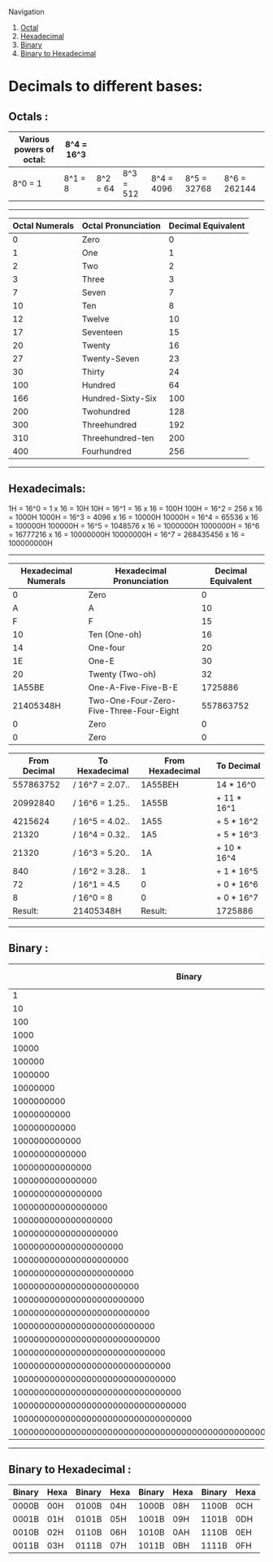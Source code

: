 Navigation
1.  [Octal](#octals)
2.  [Hexadecimal](#hexadecimals)
3.  [Binary](#binary)
4.  [Binary to Hexadecimal](#binary-to-hexa)

# Decimals to different bases:

## Octals <a name="octals"/>:
| Various powers of octal: | 8^4 = 16^3 | | | | | |
|--- | -- | --- | ---- |--- |---- |--- |
| 8^0 = 1 | 8^1 = 8 | 8^2 = 64 | 8^3 = 512 | 8^4 = 4096 | 8^5 = 32768 | 8^6 = 262144 |

-----

| Octal Numerals | Octal Pronunciation | Decimal Equivalent |
| ---- | ---- | ---- |
| 0 | Zero | 0 |
| 1 | One | 1 |
| 2 | Two | 2 |
| 3 | Three | 3 |
| 7 | Seven | 7 |
| 10 | Ten | 8 |
| 12 | Twelve | 10 |
| 17 | Seventeen | 15 |
| 20 | Twenty | 16 |
| 27 | Twenty-Seven | 23 |
| 30 | Thirty | 24 |
| 100 | Hundred | 64 |
| 166 | Hundred-Sixty-Six | 100 |
| 200 | Twohundred | 128 |
| 300 | Threehundred | 192 |
| 310 | Threehundred-ten | 200 |
| 400 | Fourhundred | 256 |

----
## Hexadecimals<a name="hexadecimals"/>:

1H = 16^0 = 1 x 16 = 10H
10H = 16^1 = 16 x 16 = 100H
100H = 16^2 = 256 x 16 = 1000H
1000H = 16^3 = 4096 x 16 = 10000H
10000H = 16^4 = 65536 x 16 = 100000H
100000H = 16^5 = 1048576 x 16 = 1000000H
1000000H = 16^6 = 16777216 x 16 = 10000000H
10000000H = 16^7 = 268435456 x 16 = 100000000H

----

| Hexadecimal Numerals | Hexadecimal Pronunciation | Decimal Equivalent |
| --- | ----- | ----- |
| 0 | Zero | 0 |
| A | A | 10 |
| F | F | 15 |
| 10 | Ten (One-oh) | 16 |
| 14 | One-four | 20 |
| 1E | One-E | 30 |
| 20 | Twenty (Two-oh) | 32 |
| 1A55BE | One-A-Five-Five-B-E | 1725886 |
| 21405348H | Two-One-Four-Zero-Five-Three-Four-Eight | 557863752 |
| 0 | Zero | 0 |
| 0 | Zero | 0 |

| From Decimal | To Hexadecimal | From Hexadecimal | To Decimal |
|-----|----|----|----|
| 557863752 | / 16^7 = 2.07.. | 1A55BEH | 14 * 16^0 |
| 20992840 | / 16^6 = 1.25.. | 1A55B | + 11 * 16^1 |
| 4215624 | / 16^5 = 4.02.. | 1A55 | + 5 * 16^2 |
| 21320 | / 16^4 = 0.32.. | 1A5 | + 5 * 16^3 |
| 21320 | / 16^3 = 5.20.. | 1A | + 10 * 16^4 |
| 840 | / 16^2 = 3.28.. | 1 | + 1 * 16^5 |
| 72 | / 16^1 = 4.5 | 0 | + 0 * 16^6 |
| 8 | / 16^0 = 8 | 0 | + 0 * 16^7 |
| Result: | 21405348H | Result: | 1725886 |

----
## Binary <a name="binary"/>:
| Binary | Power of 2 | Decimal |
|----|----|---|
| 1 | 2^0 | 1 |
| 10 | 2^1 | 2 |
| 100 | 2^2 | 4 |
| 1000 | 2^3 | 8 |
| 10000 | 2^4 | 16 |
| 100000 | 2^5 | 32 |
| 1000000 | 2^6 | 64 |
| 10000000 | 2^7 | 128 |
| 1000000000 | 2^8 | 256 |
| 10000000000 | 2^9 | 512 |
| 100000000000 | 2^10 | 1,024 |
| 1000000000000 | 2^11 | 2,048 |
| 10000000000000 | 2^12 | 4,096 |
| 100000000000000 | 2^13 | 8,192 |
| 1000000000000000 | 2^14 | 16,384 |
| 10000000000000000 | 2^15 | 32,768 |
| 100000000000000000 | 2^16 | 65,536 |
| 1000000000000000000 | 2^17 | 131,072 |
| 10000000000000000000 | 2^18 | 262,144 |
| 100000000000000000000 | 2^19 | 524,288 |
| 1000000000000000000000 | 2^20 | 1,048,576 |
| 10000000000000000000000 | 2^21 | 2,097,152 |
| 100000000000000000000000 | 2^22 | 4,194,304 |
| 1000000000000000000000000 | 2^23 | 8,388,608 |
| 10000000000000000000000000 | 2^24 | 16,777,216 |
| 100000000000000000000000000 | 2^25 | 33,554,432 |
| 1000000000000000000000000000 | 2^26 | 67,108,864 |
| 10000000000000000000000000000 | 2^27 | 134,217,728 |
| 100000000000000000000000000000 | 2^28 | 268,435,456 |
| 1000000000000000000000000000000 | 2^29 | 536,870,912 |
| 10000000000000000000000000000000 | 2^30 | 1,073,741,824 |
| 100000000000000000000000000000000 | 2^31 | 2,147,483,648 |
| 1000000000000000000000000000000000 | 2^32 | 4,294,967,296 |
| 1000000000000000000000000000000000000000000000000000000000000000000 | 2^64 | 18,446,073,709,551,616 |

----
## Binary to Hexadecimal <a name="binary-to-hexa"/>:
| Binary| Hexa| Binary| Hexa| Binary| Hexa| Binary| Hexa|
| ------| --- | ----- | --- | ----- | --- | ----- | --- |
| 0000B | 00H | 0100B | 04H | 1000B | 08H | 1100B | 0CH | 
| 0001B | 01H | 0101B | 05H | 1001B | 09H | 1101B | 0DH |
| 0010B | 02H | 0110B | 06H | 1010B | 0AH | 1110B | 0EH |
| 0011B | 03H | 0111B | 07H | 1011B | 0BH | 1111B | 0FH |
